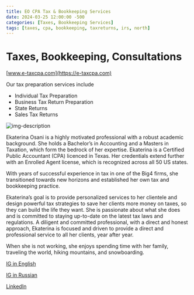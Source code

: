 ```yaml
---
title: EO CPA Tax & Bookkeeping Services
date: 2024-03-25 12:00:00 -500
categories: [Taxes, Bookkeeping Services]
tags: [taxes, cpa, bookkeeping, taxreturns, irs, north]
---
```


# Taxes, Bookkeeping, Consultations

[www.e-taxcpa.com](https://e-taxcpa.com)

Our tax preparation services include
* Individual Tax Preparation
* Business Tax Return Preparation
* State Returns
* Sales Tax Returns


![img-description](https://e-taxcpa.com/wp-content/uploads/2023/12/about-me.webp)

Ekaterina Osani is a highly motivated professional with a robust academic background. She holds a Bachelor’s in Accounting and a Masters in Taxation, which form the bedrock of her expertise. Ekaterina is a Certified Public Accountant (CPA) licenced in Texas. Her credentials extend further with an Enrolled Agent license, which is recognized across all 50 US states.

With years of successful experience in tax in one of the Big4 firms, she transitioned towards new horizons and established her own tax and bookkeeping practice.

Ekaterina’s goal is to provide personalized services to her clientele and design powerful tax strategies to save her clients more money on taxes, so they can build the life they want. She is passionate about what she does and is committed to staying up-to-date on the latest tax laws and regulations. A diligent and committed professional, with a direct and honest approach, Ekaterina is focused and driven to provide a direct and professional service to all her clients, year after year.

When she is not working, she enjoys spending time with her family, traveling the world, hiking mountains, and snowboarding.

[IG in English](https://www.instagram.com/cpa.osani/?igsh=MWk2aGc2ZWQ4cGVsdQ%3D%3D)

[IG in Russian](https://www.instagram.com/us.tax/?igsh=MXBuaW5yanBqdzJwbw%3D%3D)

[LinkedIn](https://www.linkedin.com/in/ekaterina-osani-cpa-ea-a801a5a7/)

